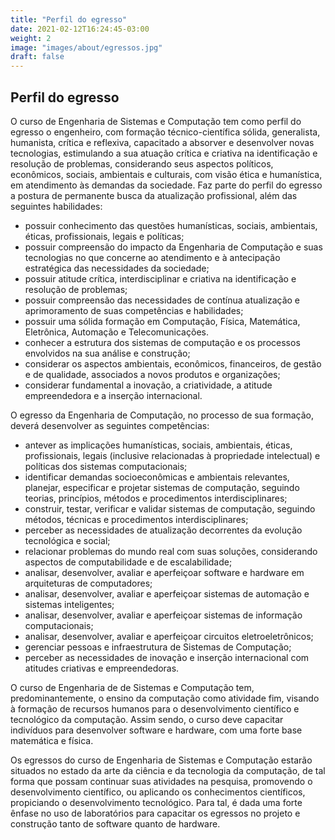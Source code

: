 ```yaml
---
title: "Perfil do egresso"
date: 2021-02-12T16:24:45-03:00
weight: 2
image: "images/about/egressos.jpg"
draft: false
---
```

## Perfil do egresso

O curso de Engenharia de Sistemas e Computação tem como perfil do egresso o engenheiro, com
formação técnico-científica sólida, generalista, humanista, crítica e reflexiva, capacitado a absorver e desenvolver novas tecnologias, estimulando a sua atuação crítica e
criativa na identificação e resolução de problemas, considerando seus aspectos políticos, econômicos, sociais, ambientais e culturais, com visão ética e humanística, em
atendimento às demandas da sociedade. Faz parte do perfil do egresso a postura de
permanente busca da atualização profissional, além das seguintes habilidades:

- possuir conhecimento das questões humanísticas, sociais, ambientais, éticas, profissionais, legais e políticas;
- possuir compreensão do impacto da Engenharia de Computação e suas tecnologias no que concerne ao atendimento e à antecipação estratégica das necessidades da sociedade;
- possuir atitude crítica, interdisciplinar e criativa na identificação e resolução de
problemas;
- possuir compreensão das necessidades de contínua atualização e aprimoramento
de suas competências e habilidades;
- possuir uma sólida formação em Computação, Física, Matemática, Eletrônica,
Automação e Telecomunicações.
- conhecer a estrutura dos sistemas de computação e os processos envolvidos na
sua análise e construção;
- considerar os aspectos ambientais, econômicos, financeiros, de gestão e de qualidade, associados a novos produtos e organizações;
- considerar fundamental a inovação, a criatividade, a atitude empreendedora e
a inserção internacional.

O egresso da Engenharia de Computação, no processo de sua formação, deverá desenvolver as seguintes competências:
- antever as implicações humanísticas, sociais, ambientais, éticas, profissionais,
legais (inclusive relacionadas à propriedade intelectual) e políticas dos sistemas
computacionais;
- identificar demandas socioeconômicas e ambientais relevantes, planejar, especificar e projetar sistemas de computação, seguindo teorias, princípios, métodos
e procedimentos interdisciplinares;
- construir, testar, verificar e validar sistemas de computação, seguindo métodos,
técnicas e procedimentos interdisciplinares;
- perceber as necessidades de atualização decorrentes da evolução tecnológica e
social;
- relacionar problemas do mundo real com suas soluções, considerando aspectos
de computabilidade e de escalabilidade;
- analisar, desenvolver, avaliar e aperfeiçoar software e hardware em arquiteturas
de computadores;
- analisar, desenvolver, avaliar e aperfeiçoar sistemas de automação e sistemas
inteligentes;
- analisar, desenvolver, avaliar e aperfeiçoar sistemas de informação computacionais;
- analisar, desenvolver, avaliar e aperfeiçoar circuitos eletroeletrônicos;
- gerenciar pessoas e infraestrutura de Sistemas de Computação;
- perceber as necessidades de inovação e inserção internacional com atitudes criativas e empreendedoras.

O curso de Engenharia de de Sistemas e Computação tem, predominantemente, o ensino da computação como atividade fim, visando à formação de recursos humanos para o desenvolvimento científico e tecnológico da computação. Assim sendo, o curso deve capacitar indivíduos para desenvolver software e hardware, com uma forte base matemática e
física.

Os egressos do curso de Engenharia de Sistemas e Computação estarão situados no estado da
arte da ciência e da tecnologia da computação, de tal forma que possam continuar
suas atividades na pesquisa, promovendo o desenvolvimento científico, ou aplicando
os conhecimentos científicos, propiciando o desenvolvimento tecnológico. Para tal, é
dada uma forte ênfase no uso de laboratórios para capacitar os egressos no projeto e
construção tanto de software quanto de hardware.
